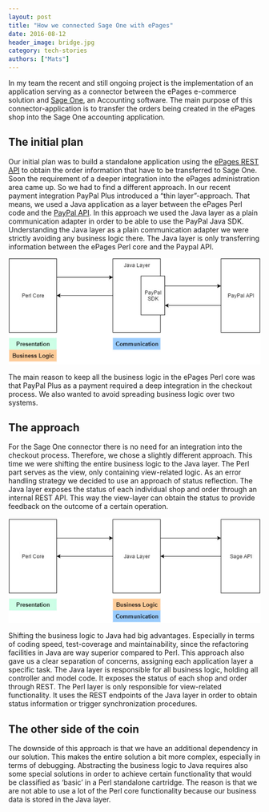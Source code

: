 ```yaml
---
layout: post
title: "How we connected Sage One with ePages"
date: 2016-08-12
header_image: bridge.jpg
category: tech-stories
authors: ["Mats"]
---
```


In my team the recent and still ongoing project is the implementation of an application serving as a connector between the ePages e-commerce solution and [Sage One](https://developer.sageone.com), an Accounting software.
The main purpose of this connector-application is to transfer the orders being created in the ePages shop into the Sage One accounting application.

## The initial plan

Our initial plan was to build a standalone application using the [ePages REST API](/apps) to obtain the order information that have to be transferred to Sage One.
Soon the requirement of a deeper integration into the ePages administration area came up.
So we had to find a different approach.
In our recent payment integration PayPal Plus introduced a “thin layer”-approach.
That means, we used a Java application as a layer between the ePages Perl code and the [PayPal API](https://developer.paypal.com).
In this approach we used the Java layer as a plain communication adapter in order to be able to use the PayPal Java SDK. Understanding the Java layer as a plain communication adapter we were strictly avoiding any business logic there.
The Java layer is only transferring information between the ePages Perl core and the Paypal API.

![](/assets/img/pages/blog/images/paypalplus-approach.jpg)

The main reason to keep all the business logic in the ePages Perl core was that PayPal Plus as a payment required a deep integration in the checkout process.
We also wanted to avoid spreading business logic over two systems.

## The approach

For the Sage One connector there is no need for an integration into the checkout process.
Therefore, we chose a slightly different approach.
This time we were shifting the entire business logic to the Java layer.
The Perl part serves as the view, only containing view-related logic.
As an error handling strategy we decided to use an approach of status reflection.
The Java layer exposes the status of each individual shop and order through an internal REST API.
This way the view-layer can obtain the status to provide feedback on the outcome of a certain operation.

![](/assets/img/pages/blog/images/sageone-approach.jpg)

Shifting the business logic to Java had big advantages.
Especially in terms of coding speed, test-coverage and maintainability, since the refactoring facilities in Java are way superior compared to Perl.
This approach also gave us a clear separation of concerns, assigning each application layer a specific task.
The Java layer is responsible for all business logic, holding all controller and model code.
It exposes the status of each shop and order through REST.
The Perl layer is only responsible for view-related functionality.
It uses the REST endpoints of the Java layer in order to obtain status information or trigger synchronization procedures.

## The other side of the coin

The downside of this approach is that we have an additional dependency in our solution.
This makes the entire solution a bit more complex, especially in terms of debugging.
Abstracting the business logic to Java requires also some special solutions in order to achieve certain functionality that would be classified as ‘basic’ in a Perl standalone cartridge.
The reason is that we are not able to use a lot of the Perl core functionality because our business data is stored in the Java layer.
